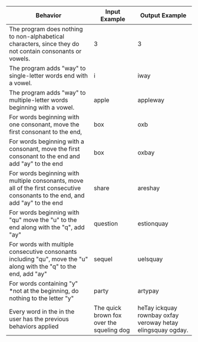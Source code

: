 | Behavior                                                                                                 | Input Example | Output Example |
|----------------------------------------------------------------------------------------------------------|---------------|----------------|
| The program does nothing to non-alphabetical characters, since they do not contain consonants or vowels. | 3             | 3              |
| The program adds "way" to single-letter words end with a vowel.                                    | i             | iway           |
| The program adds "way" to multiple-letter words beginning with a vowel.                                  | apple         | appleway       |
| For words beginning with one consonant, move the first consonant to the end,| box | oxb|
| For words beginning with a consonant, move the first consonant to the end and add "ay" to the end | box              | oxbay                
|For words beginning with multiple consonants, move all of the first consecutive consonants to the end, and add "ay" to the end| share | areshay|
|For words beginning with "qu" move the "u"  to the end along with the "q", add "ay" | question | estionquay|
|For words with multiple consecutive consonants including "qu", move the "u" along with the "q" to the end, add "ay"| sequel| uelsquay| For words begining with "y" treat y as a consonant| yellow | ellowyay |
For words containing "y" *not at the beginning, do nothing to the letter "y"| party | artypay|
| Every word in the in the user has the previous behaviors applied| The quick brown fox over the squeling dog | heTay ickquay rownbay oxfay veroway hetay elingsquay ogday.